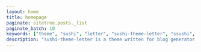 ```yaml
---
layout: home
title: homepage
paginate: sitetree.posts._list
paginate_batch: 10
keywords: ["theme", "sushi", "letter", "sushi-theme-letter", "ssushi", "demo", "blog", "generator", "nth233"]
description: "sushi-theme-letter is a theme written for blog generator sushi-gen, created by nth233"
---
```

